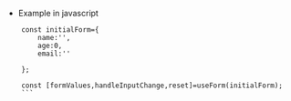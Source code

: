 * Example in javascript
```
    const initialForm={
        name:'',
        age:0,
        email:''
      
    };
    
    const [formValues,handleInputChange,reset]=useForm(initialForm);
    ```
 
